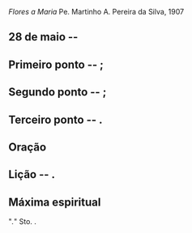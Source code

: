 *Flores a Maria*
Pe. Martinho A. Pereira da Silva, 1907

## 28 de  maio -- 

## Primeiro ponto -- ;



## Segundo ponto -- ;



## Terceiro ponto -- .



## Oração



## Lição -- .

## Máxima espiritual

"_._" Sto. .
